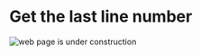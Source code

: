 # Get the last line number

![web page is under construction](https://docimages.blob.core.chinacloudapi.cn/images/commingsoon20210514.jpg)
